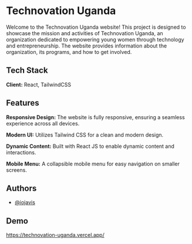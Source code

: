 
# Technovation Uganda

Welcome to the Technovation Uganda website! This project is designed to showcase the mission and activities of Technovation Uganda, an organization dedicated to empowering young women through technology and entrepreneurship. The website provides information about the organization, its programs, and how to get involved.


## Tech Stack

**Client:** React, TailwindCSS


## Features
**Responsive Design:** The website is fully responsive, ensuring a seamless experience across all devices. 

**Modern UI:** Utilizes Tailwind CSS for a clean and modern design.

**Dynamic Content:** Built with React JS to enable dynamic content and interactions.

**Mobile Menu:** A collapsible mobile menu for easy navigation on smaller screens.

## Authors

- [@iojavis](https://www.github.com/iojavis)


## Demo

https://technovation-uganda.vercel.app/
